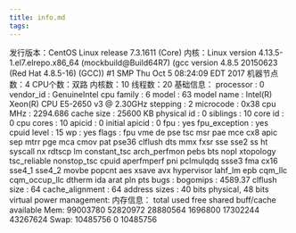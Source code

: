 ```yaml
---
title: info.md
tags:
---
```

发行版本：CentOS Linux release 7.3.1611 (Core) 
内核：Linux version 4.13.5-1.el7.elrepo.x86_64 (mockbuild@Build64R7) (gcc version 4.8.5 20150623 (Red Hat 4.8.5-16) (GCC)) #1 SMP Thu Oct 5 08:24:09 EDT 2017
机器节点数：4
CPU个数：双路
内核数：10
线程数：20
基础信息：
	processor	: 0
	vendor_id	: GenuineIntel
	cpu family	: 6
	model		: 63
	model name	: Intel(R) Xeon(R) CPU E5-2650 v3 @ 2.30GHz
	stepping	: 2
	microcode	: 0x38
	cpu MHz		: 2294.686
	cache size	: 25600 KB
	physical id	: 0
	siblings	: 10
	core id		: 0
	cpu cores	: 10
	apicid		: 0
	initial apicid	: 0
	fpu		: yes
	fpu_exception	: yes
	cpuid level	: 15
	wp		: yes
	flags		: fpu vme de pse tsc msr pae mce cx8 apic sep mtrr pge mca cmov pat pse36 clflush dts mmx fxsr sse sse2 ss ht syscall nx rdtscp lm constant_tsc arch_perfmon pebs bts nopl xtopology tsc_reliable nonstop_tsc cpuid aperfmperf pni pclmulqdq ssse3 fma cx16 sse4_1 sse4_2 movbe popcnt aes xsave avx hypervisor lahf_lm epb cqm_llc cqm_occup_llc dtherm ida arat pln pts
	bugs		:
	bogomips	: 4589.37
	clflush size	: 64
	cache_alignment	: 64
	address sizes	: 40 bits physical, 48 bits virtual
	power management:
内存信息：
	       total       used        free         shared     buff/cache  available
Mem:       99003780    52820972    28880564     1696800    17302244    43267624
Swap:      10485756           0    10485756


